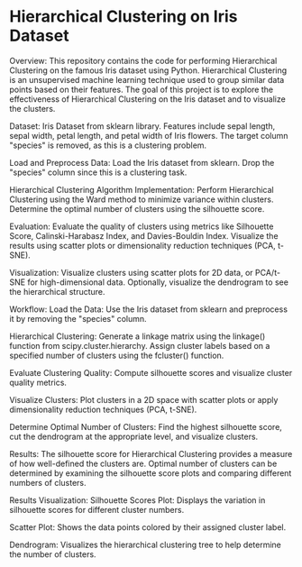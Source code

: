 # Hierarchical Clustering on Iris Dataset
Overview:
This repository contains the code for performing Hierarchical Clustering on the famous Iris dataset using Python. Hierarchical Clustering is an unsupervised machine learning technique used to group similar data points based on their features. The goal of this project is to explore the effectiveness of Hierarchical Clustering on the Iris dataset and to visualize the clusters.

Dataset:
Iris Dataset from sklearn library.
Features include sepal length, sepal width, petal length, and petal width of Iris flowers.
The target column "species" is removed, as this is a clustering problem.

Load and Preprocess Data:
Load the Iris dataset from sklearn.
Drop the "species" column since this is a clustering task.

Hierarchical Clustering Algorithm Implementation:
Perform Hierarchical Clustering using the Ward method to minimize variance within clusters.
Determine the optimal number of clusters using the silhouette score.

Evaluation:
Evaluate the quality of clusters using metrics like Silhouette Score, Calinski-Harabasz Index, and Davies-Bouldin Index.
Visualize the results using scatter plots or dimensionality reduction techniques (PCA, t-SNE).

Visualization:
Visualize clusters using scatter plots for 2D data, or PCA/t-SNE for high-dimensional data.
Optionally, visualize the dendrogram to see the hierarchical structure.

Workflow:
Load the Data: Use the Iris dataset from sklearn and preprocess it by removing the "species" column.

Hierarchical Clustering:
Generate a linkage matrix using the linkage() function from scipy.cluster.hierarchy.
Assign cluster labels based on a specified number of clusters using the fcluster() function.

Evaluate Clustering Quality:
Compute silhouette scores and visualize cluster quality metrics.

Visualize Clusters:
Plot clusters in a 2D space with scatter plots or apply dimensionality reduction techniques (PCA, t-SNE).

Determine Optimal Number of Clusters:
Find the highest silhouette score, cut the dendrogram at the appropriate level, and visualize clusters.

Results:
The silhouette score for Hierarchical Clustering provides a measure of how well-defined the clusters are.
Optimal number of clusters can be determined by examining the silhouette score plots and comparing different numbers of clusters.

Results Visualization:
Silhouette Scores Plot: Displays the variation in silhouette scores for different cluster numbers.

Scatter Plot: Shows the data points colored by their assigned cluster label.

Dendrogram: Visualizes the hierarchical clustering tree to help determine the number of clusters.
